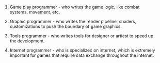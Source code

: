 1.  Game play programmer - who writes the game logic, like combat systems, movement, etc. 
    
2.  Graphic programmer - who writes the render pipeline, shaders, customizations to push the boundary of game graphics. 
    
3.  Tools programmer - who writes tools for designer or artiest to speed up the development. 
    
4.  Internet programmer - who is specialized on internet, which is extremely important for games that require data exchange throughout the internet.